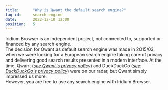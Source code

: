 ```yaml
---
title:		"Why is Qwant the default search engine?"
faq-id:		search-engine
date:		2022-12-10 12:00
position:	5
---
```

Iridium Browser is an independent project, not connected to, supported or financed by any search engine.   
The decision for Qwant as default search engine was made in 2015/03, when we were looking for a European search 
engine taking care of privacy and delivering good search results presented in a modern interface. 
At the time, Qwant (*[see Qwant's privacy policy](https://about.qwant.com/legal/privacy/ "see Qwant's privacy policy")*) 
and DuckDuckGo (*[see DuckDuckGo's privacy policy](https://duckduckgo.com/privacy "see DuckDuckGo's privacy policy")*) 
were on our radar, but Qwant simply impressed us more.     
However, you are free to use any search engine with Iridium Browser.